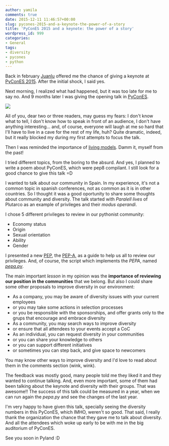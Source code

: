 ```yaml
---
author: yamila
comments: true
date: 2015-12-11 11:46:57+00:00
slug: pycones-2015-and-a-keynote-the-power-of-a-story
title: 'PyConES 2015 and a keynote: the power of a story'
wordpress_id: 999
categories:
- General
tags:
- diversity
- pycones
- python
---
```


Back in february [Juanlu](http://twitter.com/astrojuanlu) offered me the chance of giving a keynote at [PyConES 2015](http://2015.es.pycon.org). After the initial shock, I said yes.

Next morning, I realized what had happened, but it was too late for me to say no. And 9 months later I was giving the opening talk in [PyConES](http://2015.es.pycon.org).

![](https://c1.staticflickr.com/1/762/23305462759_dab5a75519_b.jpg)

<!-- more -->

All of you, dear two or three readers, may guess my fears: I don't know what to tell, I don't know how to speak in front of an audience, I don't have anything interesting... and, of course, everyone will laugh at me so hard that I'll have to live in a cave for the rest of my life, huh? Quite dramatic, indeed, but it really blocked my during my first attempts to focus the talk.

Then I was reminded the importance of [living models](http://moduslaborandi.net/why-you-should-give-a-talk/). Damm it, myself from the past!

I tried different topics, from the boring to the absurd. And yes, I planned to write a poem about PyConES, which were pep8 compilant. I still look for a good chance to give this talk =D

I wanted to talk about our community in Spain. In my experience, it's not a common topic in spanish conferences, not as common as it is in other countries. So I thought it was a good oportunity to share some thoughts about community and diversity. The talk started with _Paralell lives_ of Plutarco as an example of privileges and their _modus operandi_.

I chose 5 different privileges to review in our pythonist community:


  * Economy status
  * Origin
  * Sexual orientation
  * Ability
  * Gender

I presented a new [PEP](https://www.python.org/dev/peps/), the [PEP-A](http://github.com/yamila-moreno/pepa), as a guide to help us all to review our privileges. And, of course, the script which implements the _PEPA_, named [_pepa.py_](https://github.com/yamila-moreno/pepa/blob/master/pepa.py).

The main important _lesson_ in my opinion was the **importance of reviewing our position in the communities** that we belong. But also I could share some other proposals to improve diversity in our environment:




  * As a company, you may be aware of diversity issues with your current employees
  * or you may take some actions in selection processes
  * or you be responsible with the sponsorships, and offer grants only to the grups that encourage and embrace diversity
  * As a community, you may search ways to improve diversity
  * or ensure that all attendees to your events accept a CoC
  * As an individual, you can request diversity in your communities
  * or you can share your knowledge to others
  * or you can support different initiatives
  * or sometimes you can step back, and give space to newcomers



You may know other ways to improve diversity and I'd love to read about them in the comments section (wink, wink).

The feedback was mostly good, many people told me they liked it and they wanted to continue talking. And, even more important, some of them had been talking about the keynote and diversity with their groups. That was awesome!! The success of this talk could be measured in a year, when we can run again the _pepa.py_ and see the changes of the last year.

I'm very happy to have given this talk, specially seeing the diversity numbers in this PyConES, which IMHO, weren't so good. That said, I really thank the organization the chance that they gave me to talk about diversity. And all the attendees which woke up early to be with me in the big auditorium of PyConES.

See you soon in Pyland :D


